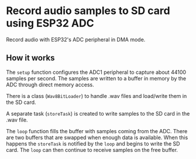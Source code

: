 # Record audio samples to SD card using ESP32 ADC
Record audio with ESP32's ADC peripheral in DMA mode.

## How it works
The ```setup``` function configures the ADC1 peripheral to capture about 44100 samples per second.
The samples are written to a buffer in memory by the ADC through direct memory access.

There is a class (```Wav8BitLoader```) to handle .wav files and load/write them in the SD card.

A separate task (```storeTask```) is created to write samples to the SD card in the .wav file.

The ```loop``` function fills the buffer with samples coming from the ADC.
There are two buffers that are swapped when enough data is available.
When this happens the ```storeTask``` is notified by the ```loop``` and begins to write the SD card.
The ```loop``` can then continue to receive samples on the free buffer.

